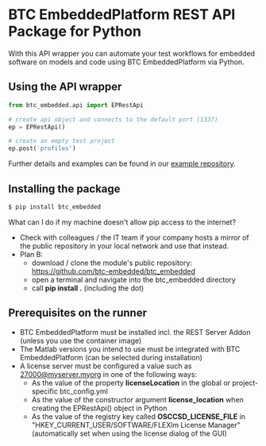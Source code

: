 # BTC EmbeddedPlatform REST API Package for Python

With this API wrapper you can automate your test workflows for embedded software on models and code using BTC EmbeddedPlatform via Python.

## Using the API wrapper
```python
from btc_embedded.api import EPRestApi

# create api object and connects to the default port (1337)
ep = EPRestApi()

# create an empty test project
ep.post('profiles')
```
Further details and examples can be found in our [example repository](https://github.com/btc-embedded/btc-ci-workflow).


## Installing the package
```sh
$ pip install btc_embedded
```
What can I do if my machine doesn't allow pip access to the internet?
- Check with colleagues / the IT team if your company hosts a mirror of the public repository in your local network and use that instead.
- Plan B:
    - download / clone the module's public repository: https://github.com/btc-embedded/btc_embedded
    - open a terminal and navigate into the btc_embedded directory
    - call **pip install .** (including the dot)


## Prerequisites on the runner
- BTC EmbeddedPlatform must be installed incl. the REST Server Addon (unless you use the container image)
- The Matlab versions you intend to use must be integrated with BTC EmbeddedPlatform (can be selected during installation)
- A license server must be configured a value such as 27000@myserver.myorg in one of the following ways:
    - As the value of the property **licenseLocation** in the global or project-specific btc_config.yml
    - As the value of the constructor argument **license_location** when creating the EPRestApi() object in Python
    - As the value of the registry key called **OSCCSD_LICENSE_FILE** in "HKEY_CURRENT_USER/SOFTWARE/FLEXlm License Manager" (automatically set when using the license dialog of the GUI)
